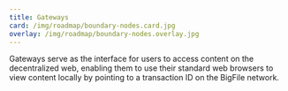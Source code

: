 ```yaml
---
title: Gateways
card: /img/roadmap/boundary-nodes.card.jpg
overlay: /img/roadmap/boundary-nodes.overlay.jpg
---
```


Gateways serve as the interface for users to access content on the decentralized web, enabling them to use their standard web browsers to view content locally by pointing to a transaction ID on the BigFile network.
